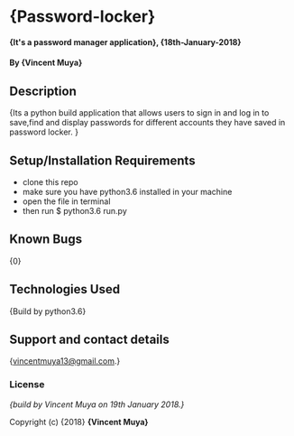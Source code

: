  # {Password-locker}

#### {It's a password manager application}, {18th-January-2018}

#### By **{Vincent Muya}**

## Description

{Its a python build application that allows users to sign in and log in to save,find and display passwords for different accounts they have saved in password locker. }

## Setup/Installation Requirements

* clone this repo
* make sure you have python3.6 installed in your machine
* open the file in terminal
* then run $ python3.6 run.py

## Known Bugs

{0}

## Technologies Used

{Build by python3.6}

## Support and contact details

{vincentmuya13@gmail.com.}

### License

*{build by Vincent Muya on 19th January 2018.}*

Copyright (c) {2018} **{Vincent Muya}**

